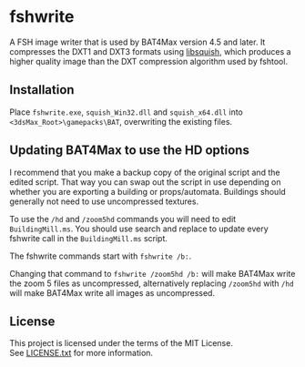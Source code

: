 # fshwrite

A FSH image writer that is used by BAT4Max version 4.5 and later.
It compresses the DXT1 and DXT3 formats using [libsquish](https://github.com/svn2github/libsquish), which produces a higher quality image than the DXT compression algorithm used by fshtool.

## Installation

Place `fshwrite.exe`, `squish_Win32.dll` and `squish_x64.dll` into `<3dsMax_Root>\gamepacks\BAT`, overwriting the existing files.

## Updating BAT4Max to use the HD options 

I recommend that you make a backup copy of the original script and the edited script. That way you can swap out the script in use depending on whether you are exporting a building or props/automata. Buildings should generally not need to use uncompressed textures. 

To use the `/hd` and `/zoom5hd` commands you will need to edit `BuildingMill.ms`. You should use search and replace to update every fshwrite call in the `BuildingMill.ms` script. 

The fshwrite commands start with `fshwrite /b:`.

Changing that command to `fshwrite /zoom5hd /b:` will make BAT4Max write the zoom 5 files as uncompressed, alternatively replacing `/zoom5hd` with `/hd` will make BAT4Max write all images as uncompressed. 

## License

This project is licensed under the terms of the MIT License.   
See [LICENSE.txt](LICENSE.txt) for more information.